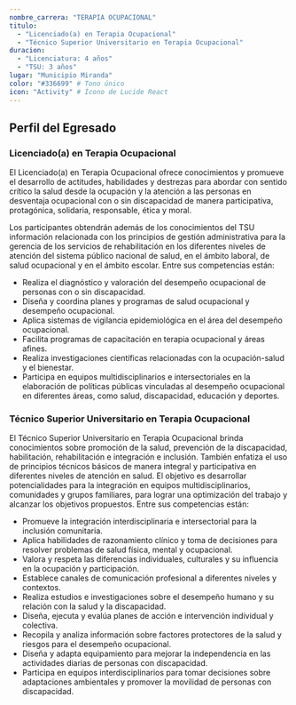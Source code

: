 ```yaml
---
nombre_carrera: "TERAPIA OCUPACIONAL"
titulo: 
  - "Licenciado(a) en Terapia Ocupacional"
  - "Técnico Superior Universitario en Terapia Ocupacional"
duracion: 
  - "Licenciatura: 4 años"
  - "TSU: 3 años"
lugar: "Municipio Miranda"
color: "#336699" # Tono único
icon: "Activity" # Ícono de Lucide React
---
```


## Perfil del Egresado

### Licenciado(a) en Terapia Ocupacional
El Licenciado(a) en Terapia Ocupacional ofrece conocimientos y promueve el desarrollo de actitudes, habilidades y destrezas para abordar con sentido crítico la salud desde la ocupación y la atención a las personas en desventaja ocupacional con o sin discapacidad de manera participativa, protagónica, solidaria, responsable, ética y moral.

Los participantes obtendrán además de los conocimientos del TSU información relacionada con los principios de gestión administrativa para la gerencia de los servicios de rehabilitación en los diferentes niveles de atención del sistema público nacional de salud, en el ámbito laboral, de salud ocupacional y en el ámbito escolar. Entre sus competencias están:

- Realiza el diagnóstico y valoración del desempeño ocupacional de personas con o sin discapacidad.
- Diseña y coordina planes y programas de salud ocupacional y desempeño ocupacional.
- Aplica sistemas de vigilancia epidemiológica en el área del desempeño ocupacional.
- Facilita programas de capacitación en terapia ocupacional y áreas afines.
- Realiza investigaciones científicas relacionadas con la ocupación-salud y el bienestar.
- Participa en equipos multidisciplinarios e intersectoriales en la elaboración de políticas públicas vinculadas al desempeño ocupacional en diferentes áreas, como salud, discapacidad, educación y deportes.

### Técnico Superior Universitario en Terapia Ocupacional
El Técnico Superior Universitario en Terapia Ocupacional brinda conocimientos sobre promoción de la salud, prevención de la discapacidad, habilitación, rehabilitación e integración e inclusión. También enfatiza el uso de principios técnicos básicos de manera integral y participativa en diferentes niveles de atención en salud. El objetivo es desarrollar potencialidades para la integración en equipos multidisciplinarios, comunidades y grupos familiares, para lograr una optimización del trabajo y alcanzar los objetivos propuestos. Entre sus competencias están:

- Promueve la integración interdisciplinaria e intersectorial para la inclusión comunitaria.
- Aplica habilidades de razonamiento clínico y toma de decisiones para resolver problemas de salud física, mental y ocupacional.
- Valora y respeta las diferencias individuales, culturales y su influencia en la ocupación y participación.
- Establece canales de comunicación profesional a diferentes niveles y contextos.
- Realiza estudios e investigaciones sobre el desempeño humano y su relación con la salud y la discapacidad.
- Diseña, ejecuta y evalúa planes de acción e intervención individual y colectiva.
- Recopila y analiza información sobre factores protectores de la salud y riesgos para el desempeño ocupacional.
- Diseña y adapta equipamiento para mejorar la independencia en las actividades diarias de personas con discapacidad.
- Participa en equipos interdisciplinarios para tomar decisiones sobre adaptaciones ambientales y promover la movilidad de personas con discapacidad.

